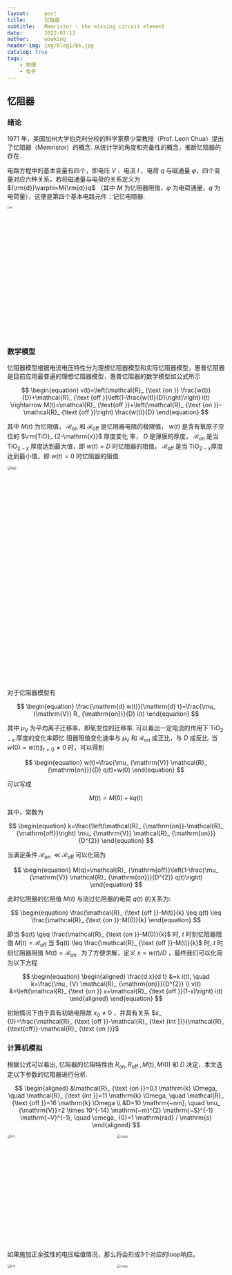 ```yaml
---
layout:     post
title:      忆阻器
subtitle:   Memristor - the missing circuit element
date:       2022-07-13
author:     wowking
header-img: img/blog1/bk.jpg
catalog: true
tags:
    - 物理
    - 电子
---
```


## 忆阻器

### 绪论

1971 年，美国加州大学伯克利分校的科学家蔡少棠教授（Prof. Leon Chua）提出了忆阻器（Memristor）的概念. 从统计学的角度和完备性的概念，推断忆阻器的存在.

电路方程中的基本变量有四个，即电压 $V$ 、电流 $I$ 、电荷 $q$ 与磁通量 $\varphi$，四个变量对应六种关系，若将磁通量与电荷的关系定义为 ${\rm{d}}\varphi=M{\rm{d}}q$ （其中 $M$ 为忆阻器阻值，$\varphi$ 为电荷通量，$q$ 为电荷量），这便是第四个基本电路元件：记忆电阻器.

<img src="https://wowking2018.github.io/img/blog1/fig1.png" alt="fig2" style="zoom: 30%;" width="1000px"/>

### 数学模型

忆阻器模型根据电流电压特性分为理想忆阻器模型和实际忆阻器模型，惠普忆阻器是目前应用最普遍的理想忆阻器模型，惠普忆阻器的数学模型如公式所示

$$
\begin{equation}
    v(t)=\left(\mathcal{R}_  {\text {on }} \frac{w(t)}{D}+\mathcal{R}_  {\text {off }}\left(1-\frac{w(t)}{D}\right)\right) i(t) \rightarrow M(t)=\mathcal{R}_ {\text{off }}+\left(\mathcal{R}_  {\text {on }}-\mathcal{R}_  {\text {off }}\right) \frac{w(t)}{D}
\end{equation}
$$

其中 $M(t)$ 为忆阻值， $\mathcal{R}_  {\text {on}}$ 和 $\mathcal{R}_  {\text{off}}$ 是忆阻器电阻的极限值， $w(t)$ 是含有氧原子空位的 $\rm{TiO}_  {2-\mathrm{x}}$ 厚度变化 率， $D$ 是薄膜的厚度， $\mathcal{R}_  {\text{on}}$ 是当 $\mathrm{TiO}_  {2-x}$ 厚度达到最大值，即 $w(t)=D$ 时忆阻器的阻值， $\mathcal{R}_  {\text {off }}$ 是当 $\mathrm{TiO}_  {2-\mathrm{x}}$厚度达到最小值，即 $w(t)=0$ 时忆阻器的阻值.

<img src="https://wowking2018.github.io/img/blog1/fig2.jpg" alt="fig2" style="zoom: 50%;" width="1000px"/>

对于忆阻器模型有

$$
\begin{equation}
    \frac{\mathrm{d} w(t)}{\mathrm{d} t}=\frac{\mu_ {\mathrm{V}} R_ {\mathrm{on}}}{D} i(t)
\end{equation}
$$

其中 $\mu_ {\mathrm{V}}$ 为平均离子迁移率，即氧空位的迁移率. 可以看出一定电流的作用下 $\mathrm{TiO}_ {2-x}$ 厚度的变化率即忆 阻器阻值变化速率与 $\mu_ {\mathrm{V}}$ 和 $\mathcal{R}_ {\text {on}}$ 成正比，与 $D$ 成反比. 当 $w(0)=w(t)\|_ {t=0} \neq 0$ 时，可以得到

$$
\begin{equation}
    w(t)=\frac{\mu_ {\mathrm{V}} \mathcal{R}_ {\mathrm{on}}}{D} q(t)+w(0)
\end{equation}
$$

可以写成

$$
\begin{equation}
M(t)=M(0)+k q(t)
\end{equation}
$$

其中，常数为

$$
\begin{equation}
    k=\frac{\left(\mathcal{R}_ {\mathrm{on}}-\mathcal{R}_ {\mathrm{off}}\right) \mu_ {\mathrm{V}} \mathcal{R}_ {\mathrm{on}}}{D^{2}}
\end{equation}
$$

当满足条件 $\mathcal{R}_ {\text {on }} \ll \mathcal{R}_ {\text {off }}$ 可以化简为

$$
\begin{equation}
    M(q)=\mathcal{R}_ {\mathrm{off}}\left(1-\frac{\mu_ {\mathrm{V}} \mathcal{R}_ {\mathrm{on}}}{D^{2}} q(t)\right)
\end{equation}
$$

此时忆阻器的忆阻值 $M(t)$ 与流过忆阻器的电荷 $q(t)$ 的关系为:

$$
\begin{equation}
    \frac{\mathcal{R}_ {\text {off }}-M(t)}{k} \leq q(t) \leq \frac{\mathcal{R}_ {\text {on }}-M(0)}{k}
\end{equation}
$$

即当 $q(t) \geq \frac{\mathcal{R}_ {\text {on }}-M(0)}{k}$ 时, $t$ 时刻忆阻器阻值 $M(t)=\mathcal{R}_ {\text {off }}$ 当 $q(t) \leq \frac{\mathcal{R}_ {\text {off }}-M(t)}{k}$ 时, $t$ 时刻忆阻器阻值 $M(t)=\mathcal{R}_ {\text {on }}$.
为了方便求解，定义 $x=w(t) / D$ ，最终我们可以化简为以下方程

$$
\begin{equation}
\begin{aligned}
\frac{d x}{d t} &=k i(t), \quad k=\frac{\mu_ {V} \mathcal{R}_ {\mathrm{on}}}{D^{2}} \\
v(t) &=\left(\mathcal{R}_ {\text {on }} x+\mathcal{R}_ {\text {off }}(1-x)\right) i(t)
\end{aligned}
\end{equation}
$$

初始情况下由于具有初始电阻故 $x_ {0} \neq 0$ ，并具有关系 $x_ {0}=\frac{\mathcal{R}_ {\text {off }}-\mathcal{R}_ {\text {int }}}{\mathcal{R}_ {\text{off}}-\mathcal{R}_ {\text {on }}}$



### 计算机模拟

根据公式可以看出, 忆阻器的忆阻特性由 $R_ {\mathrm{on}}, R_ {\text {off }}, M(\mathrm{t}), M(0)$ 和 $D$ 决定，本文选定以下参数的忆阻器进行分析.

$$
\begin{aligned}
&\mathcal{R}_ {\text {on }}=0.1 \mathrm{k} \Omega, \quad \mathcal{R}_ {\text {int }}=11 \mathrm{k} \Omega, \quad \mathcal{R}_ {\text {off }}=16 \mathrm{k} \Omega \\
&D=10 \mathrm{~nm}, \quad \mu_ {\mathrm{V}}=2 \times 10^{-14} \mathrm{~m}^{2} \mathrm{~S}^{-1} \mathrm{~V}^{-1}, \quad \omega_ {0}=1 \mathrm{rad} / \mathrm{s}
\end{aligned}
$$

<img src="https://wowking2018.github.io/img/blog1/fig3_a.jpg" alt="I-V" style="zoom: 50%;" width="500px"/>

<img src="https://wowking2018.github.io/img/blog1/fig4_a.jpg" alt="Loop" style="zoom: 50%;" width="500px"/>

如果施加正余弦性的电压幅值情况，那么将会形成3个对应的loop响应。

<img src="https://wowking2018.github.io/img/blog1/fig3_b.jpg" alt="I-V" style="zoom: 50%;" width="500px"/>

<img src="https://wowking2018.github.io/img/blog1/fig4_b.jpg" alt="Loop" style="zoom: 50%;" width="500px"/>
